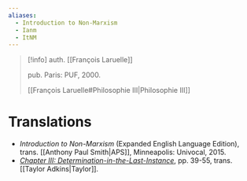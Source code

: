 ```yaml
---
aliases:
  - Introduction to Non-Marxism
  - Ianm
  - ItNM
---
```

>[!info]
>auth. [[François Laruelle]]
>
>pub. Paris: PUF, 2000.
>
>[[François Laruelle#Philosophie III|Philosophie III]]

# Translations


* _Introduction to Non-Marxism_ (Expanded English Language Edition), trans. [[Anthony Paul Smith|APS]], Minneapolis: Univocal, 2015.
* [_Chapter III: Determination-in-the-Last-Instance_](https://speculativeheresy.wordpress.com/2008/07/20/chapter-3-of-laruelles-introduction-to-non-marxism-determination-in-the-last-instance-dli/), pp. 39-55, trans. [[Taylor Adkins|Taylor]].
